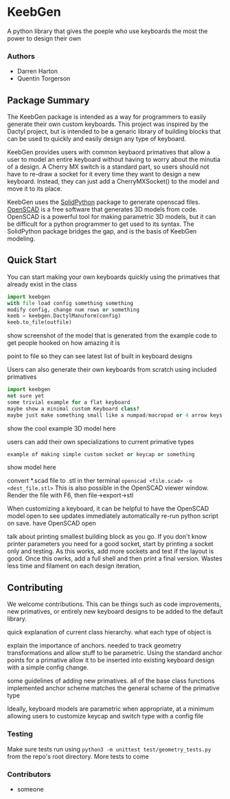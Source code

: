 # KeebGen
A python library that gives the poeple who use keyboards the most the power to design their own

### Authors
- Darren Harton
- Quentin Torgerson

## Package Summary
The KeebGen package is intended as a way for programmers to easily generate
their own custom keyboards. This project was inspired by the Dactyl project,
but is intended to be a genaric library of building blocks that can be used to
quickly and easily design any type of keyboard.

KeebGen provides users with common keybaord primatives that allow a user to
model an entire keyboard without having to worry about the minutia of a design.
A Cherry MX switch is a standard part, so users should not have to re-draw a
socket for it every time they want to design a new keyboard. Instead, they can
just add a CherryMXSocket() to the model and move it to its place.

KeebGen uses the [SolidPython](https://github.com/SolidCode/SolidPython) package to generate openscad files. [OpenSCAD](https://www.openscad.org/) is a
free software that generates 3D models from code. OpenSCAD is a powerful tool
for making parametric 3D models, but it can be difficult for a python
programmer to get used to its syntax. The SolidPython package bridges the gap,
and is the basis of KeebGen modeling.


## Quick Start
You can start making your own keyboards quickly using the primatives that
already exist in the class
```python
import keebgen
with file load config something something
modify config, change num rows or something
keeb = keebgen.DactylManuform(config)
keeb.to_file(outfile)
```
show screenshot of the model that is generated from the example code to get
people hooked on how amazing it is

point to file so they can see latest list of built in keyboard designs

Users can also generate their own keyboards from scratch using included primatives
```python
import keebgen
not sure yet
some trivial example for a flat keyboard
maybe show a minimal custom Keyboard class?
maybe just make something small like a numpad/macropad or 4 arrow keys out of Key primatives
```
show the cool example 3D model here

users can add their own specializations to current primative types
```python
example of making simple custom socket or keycap or something
```
show model here

convert *.scad file to .stl in ther terminal
```openscad <file.scad> -o <dest_file.stl>```
This is also possible in the OpenSCAD viewer window. Render the file with F6, then file->export->stl

When customizing a keyboard, it can be helpful to have the OpenSCAD model open
to see updates immediately automatically re-run python script on save. have
OpenSCAD open

talk about printing smallest building block as you go. If you don't know
printer parameters you need for a good socket, start by printing a socket only
and testing. As this works, add more sockets and test if the layout is good.
Once this owrks, add a full shell and then print a final version. Wastes less
time and filament on each design iteration,


## Contributing
We welcome contributions. This can be things such as code improvements, new
primatives, or entirely new keyboard designs to be added to the default
library.

quick explanation of current class hierarchy. what each type of object is

explain the importance of anchors. needed to track geometry transformations and
allow stuff to be parametric. Using the standard anchor points for a primative
allow it to be inserted into existing keyboard design with a simple config
change.

some guidelines of adding new primatives.
all of the base class functions implemented
anchor scheme matches the general scheme of the primative type

Ideally, keyboard models are parametric when appropriate, at a minimum
allowing users to customize keycap and switch type with a config file

### Testing
Make sure tests run using `python3 -m unittest test/geometry_tests.py` from the repo's root directory.
More tests to come

### Contributors
- someone
